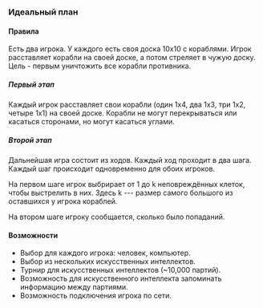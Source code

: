 ### Идеальный план

#### Правила

Есть два игрока.
У каждого есть своя доска 10x10 с кораблями.
Игрок расставляет корабли на своей доске, а потом стреляет в чужую доску.
Цель - первым уничтожить все корабли противника.

##### Первый этап

Каждый игрок расставляет свои корабли (один 1x4, два 1x3, три 1x2, четыре 1x1) на своей доске.
Корабли не могут перекрываться или касаться сторонами, но могут касаться углами.

##### Второй этап

Дальнейшая игра состоит из ходов.
Каждый ход проходит в два шага.
Каждый шаг происходит одновременно для обоих игроков.

На первом шаге игрок выбрирает от 1 до k неповреждённых клеток, чтобы выстрелить в них.
Здесь k --- размер самого большого из оставшихся у игрока кораблей.

На втором шаге игроку сообщается, сколько было попаданий.

#### Возможности

* Выбор для каждого игрока: человек, компьютер.
* Выбор из нескольких искусственных интеллектов.
* Турнир для искусственных интеллектов (~10,000 партий).
* Возможность для искусственного интеллекта запоминать информацию между партиями.
* Возможность подключения игрока по сети.
